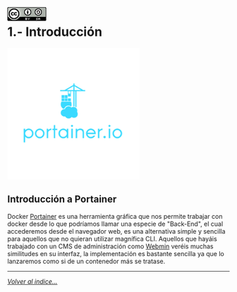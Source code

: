 <img src="../imagenes/MI-LICENCIA88x31.png" style="float: left; margin-right: 10px;" />

# 1.- Introducción
![logo portainer](../imagenes/portainer.png)
## Introducción a Portainer
Docker [Portainer](https://www.portainer.io) es una herramienta gráfica que nos permite trabajar con docker desde lo que podríamos llamar una especie de "Back-End", el cual accederemos desde el navegador web, es una alternativa simple y sencilla para aquellos que no quieran utilizar magnífica CLI. Aquellos que hayáis trabajado con un CMS de administración como [Webmin](https://www.webmin.com) veréis muchas similitudes en su interfaz, la implementación es bastante sencilla ya que lo lanzaremos como si de un contenedor más se tratase.
________________________________________
*[Volver al indice...](../README.md)*